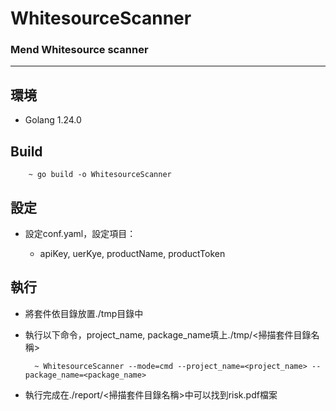 # WhitesourceScanner

### Mend Whitesource scanner

* * *

## 環境

* Golang 1.24.0

## Build

        ~ go build -o WhitesourceScanner

## 設定

* 設定conf.yaml，設定項目：

    * apiKey, uerKye, productName, productToken

## 執行

* 將套件依目錄放置./tmp目錄中

* 執行以下命令，project_name, package_name填上./tmp/<掃描套件目錄名稱>

        ~ WhitesourceScanner --mode=cmd --project_name=<project_name> --package_name=<package_name>

* 執行完成在./report/<掃描套件目錄名稱>中可以找到risk.pdf檔案

